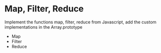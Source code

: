 # Map, Filter, Reduce

Implement the functions map, filter, reduce from Javascript, add the custom implementations in the Array.prototype

- Map
- Filter
- Reduce